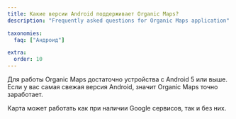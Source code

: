 ```yaml
---
title: Какие версии Android поддерживает Organic Maps?
description: "Frequently asked questions for Organic Maps application"

taxonomies:
  faq: ["Андроид"]

extra:
  order: 10
---
```


Для работы Organic Maps достаточно устройства с Android 5 или выше. Если у вас самая свежая версия Android, значит Organic Maps точно заработает.

Карта может работать как при наличии Google сервисов, так и без них.
